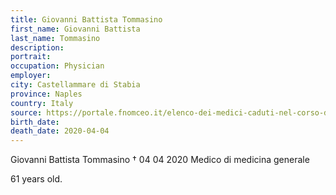 ```yaml
---
title: Giovanni Battista Tommasino
first_name: Giovanni Battista
last_name: Tommasino
description: 
portrait: 
occupation: Physician
employer: 
city: Castellammare di Stabia
province: Naples
country: Italy
source: https://portale.fnomceo.it/elenco-dei-medici-caduti-nel-corso-dellepidemia-di-covid-19/
birth_date: 
death_date: 2020-04-04
---
```


Giovanni Battista Tommasino † 04 04 2020
Medico di medicina generale

61 years old. 